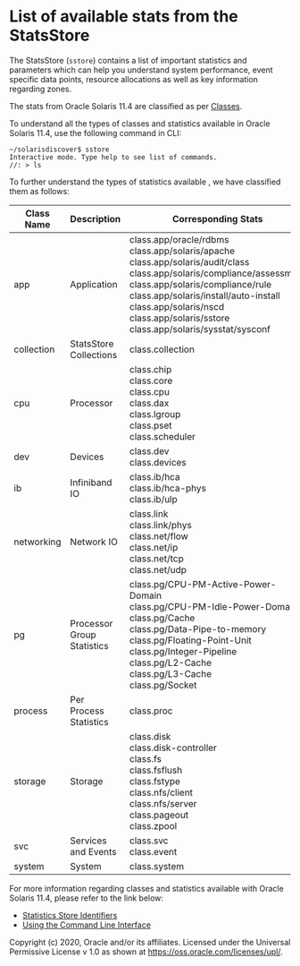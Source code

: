 # List of available stats from the StatsStore

The StatsStore (`sstore`) contains a list of important statistics and parameters which can help you understand system performance, event specific data points, resource allocations as well as key information regarding zones.

The stats from Oracle Solaris 11.4 are classified as per [Classes](https://docs.oracle.com/cd/E37838_01/html/E56520/ssids.html#SSTORssidstructure).

To understand all the types of classes and statistics available in Oracle Solaris 11.4, use the following command in CLI:

```
~/solarisdiscover$ sstore
Interactive mode. Type help to see list of commands.
//: > ls
```

To further understand the types of statistics available , we have classified them as follows:

| Class Name | Description                | Corresponding Stats                                          |
| ---------- | -------------------------- | ------------------------------------------------------------ |
| app        | Application                | class.app/oracle/rdbms<br />class.app/solaris/apache<br />class.app/solaris/audit/class <br />class.app/solaris/compliance/assessment<br />class.app/solaris/compliance/rule<br />class.app/solaris/install/auto-install<br />class.app/solaris/nscd<br />class.app/solaris/sstore<br />class.app/solaris/sysstat/sysconf |
| collection | StatsStore Collections     | class.collection |
| cpu        | Processor                  | class.chip<br />class.core<br />class.cpu<br />class.dax<br />class.lgroup<br />class.pset<br />class.scheduler |
| dev        | Devices                    | class.dev<br />class.devices |
| ib         | Infiniband IO              | class.ib/hca<br />class.ib/hca-phys<br />class.ib/ulp |
| networking | Network IO                 | class.link<br />class.link/phys<br />class.net/flow<br />class.net/ip<br />class.net/tcp<br />class.net/udp |
| pg         | Processor Group Statistics | class.pg/CPU-PM-Active-Power-Domain<br />class.pg/CPU-PM-Idle-Power-Domain<br />class.pg/Cache<br />class.pg/Data-Pipe-to-memory<br />class.pg/Floating-Point-Unit<br />class.pg/Integer-Pipeline<br />class.pg/L2-Cache<br />class.pg/L3-Cache<br />class.pg/Socket<br /> |
| process    | Per Process Statistics     | class.proc                                                   |
| storage    | Storage                    | class.disk<br />class.disk-controller<br />class.fs<br/>class.fsflush<br />class.fstype<br />class.nfs/client<br />class.nfs/server<br />class.pageout<br />class.zpool |
| svc        | Services and Events        | class.svc<br />class.event                                   |
| system     | System                     | class.system                                                 |

For more information regarding classes and statistics available with Oracle Solaris 11.4, please refer to the link below:

- [Statistics Store Identifiers](https://docs.oracle.com/cd/E37838_01/html/E56520/ssids.html#SSTORssidstructure)
- [Using the Command Line Interface](https://docs.oracle.com/cd/E37838_01/html/E56520/sstorconsume.html#scrolltoc)

Copyright (c) 2020, Oracle and/or its affiliates.
 Licensed under the Universal Permissive License v 1.0 as shown at <https://oss.oracle.com/licenses/upl/>.
